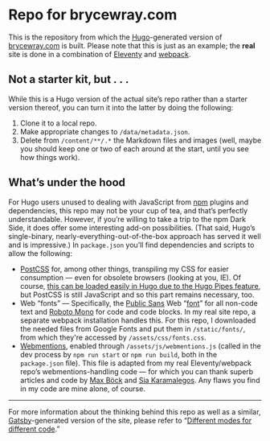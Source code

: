 # Repo for brycewray.com

This is the repository from which the [Hugo](https://gohugo.io)-generated version of [brycewray.com](https://brycewray.com) is built. Please note that this is just as an example; the **real** site is done in a combination of [Eleventy](https://11ty.dev) and [webpack](https://webpack.js.org).

## Not a starter kit, but&nbsp;.&nbsp;.&nbsp;.

While this is a Hugo version of the actual site&rsquo;s repo rather than a starter version thereof, you can turn it into the latter by doing the following:

1. Clone it to a local repo.
2. Make appropriate changes to `/data/metadata.json`.
3. Delete from `/content/**/.*` the Markdown files and images (well, maybe you should keep one or two of each around at the start, until you see how things work).

## What&rsquo;s under the hood

For Hugo users unused to dealing with JavaScript from [npm](https://npmjs.org) plugins and dependencies, this repo may not be your cup of tea, and that&rsquo;s perfectly understandable. However, if you&rsquo;re willing to take a trip to the npm Dark Side, it does offer some interesting add-on possibilities. (That said, Hugo&rsquo;s single-binary, nearly-everything-out-of-the-box approach has served it well and is impressive.) In `package.json` you&rsquo;ll find dependencies and scripts to allow the following:

- [PostCSS](https://postcss.org) for, among other things, transpiling my CSS for easier consumption — even for obsolete browsers (looking at you, IE). Of course, [this can be loaded easily in Hugo due to the Hugo Pipes feature](https://gohugo.io/hugo-pipes/postcss/), but PostCSS is still JavaScript and so this part remains necessary, too.
- Web &ldquo;fonts&rdquo; &mdash; Specifically, the [Public Sans](https://public-sans.digital.gov) Web &ldquo;[font](https://brycewray.com/posts/2018/10/web-typography-part-2/)&rdquo; for all non-code text and [Roboto Mono](https://fonts.google.com/specimen/Roboto+Mono) for code and code blocks. In my real site repo, a separate webpack installation handles this. For this repo, I downloaded the needed files from Google Fonts and put them in `/static/fonts/`, from which they're accessed by `/assets/css/fonts.css`.
- [Webmentions](https://indieweb.org), enabled through `/assets/js/webmentions.js` (called in the dev process by `npm run start` or `npm run build`, both in the `package.json` file). This file is adapted from my real Eleventy/webpack repo&rsquo;s webmentions-handling code &mdash; for which you can thank superb articles and code by [Max Böck](https://mxb.dev/blog/using-webmentions-on-static-sites/) and [Sia Karamalegos](https://sia.codes/posts/webmentions-eleventy-in-depth/). Any flaws you find in my code are mine alone, of course.

<hr />

For more information about the thinking behind this repo as well as a similar, [Gatsby](https://gatsbyjs.org)-generated version of the site, please refer to “[Different modes for different code](https://brycewray.com/posts/2020/04/different-modes-different-code).”